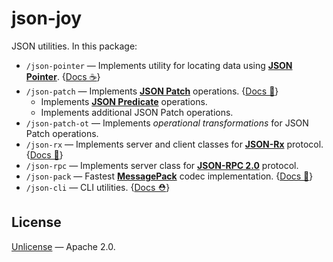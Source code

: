 # json-joy

JSON utilities. In this package:

- `/json-pointer` &mdash; Implements utility for locating data using [__JSON Pointer__][json-pointer]. {[Docs ☕️](./docs/json-pointer.md)}
- `/json-patch` &mdash; Implements [__JSON Patch__][json-patch] operations. {[Docs 🍪](./docs/json-patch.md)}
  - Implements [__JSON Predicate__][json-predicate] operations.
  - Implements additional JSON Patch operations.
- `/json-patch-ot` &mdash; Implements *operational transformations* for JSON Patch operations.
- `/json-rx` &mdash; Implements server and client classes for [__JSON-Rx__][json-rx] protocol. {[Docs 🚬](./docs/json-rx.md)}
- `/json-rpc` &mdash; Implements server class for [__JSON-RPC 2.0__][json-rpc] protocol.
- `/json-pack` &mdash; Fastest [__MessagePack__](https://msgpack.org/index.html) codec implementation.  {[Docs 🚀](./src/json-pack/README.md)}
- `/json-cli` &mdash; CLI utilities. {[Docs ⛑](./docs/json-cli.md)}

[json-pointer]: https://tools.ietf.org/html/rfc6901
[json-patch]: https://tools.ietf.org/html/rfc6902
[json-predicate]: https://tools.ietf.org/id/draft-snell-json-test-01.html
[json-rx]: https://onp4.com/@vadim/p/gv9z33hjuo
[json-rpc]: https://www.jsonrpc.org/specification


## License

[Unlicense](LICENSE) &mdash; Apache 2.0.
